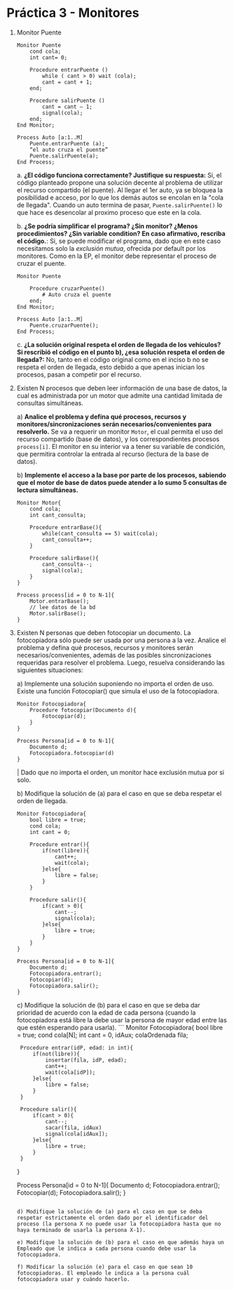 # Práctica 3 - Monitores

1. Monitor Puente
    ```
    Monitor Puente
        cond cola;
        int cant= 0;

        Procedure entrarPuente ()
            while ( cant > 0) wait (cola);
            cant = cant + 1;
        end;

        Procedure salirPuente ()
            cant = cant – 1;
            signal(cola);
        end;
    End Monitor;

    Process Auto [a:1..M]
        Puente.entrarPuente (a);
        “el auto cruza el puente”
        Puente.salirPuente(a);
    End Process;
    ```
    a. **¿El código funciona correctamente? Justifique su respuesta:** Si, el código planteado propone una solución decente al problema de utilizar el recurso compartido (el puente). Al llegar el 1er auto, ya se bloquea la posibilidad e acceso, por lo que los demás autos se encolan en la "cola de llegada". Cuando un auto termina de pasar, `Puente.salirPuente()` lo que hace es desencolar al proximo proceso que este en la cola.
    
    b. **¿Se podría simplificar el programa? ¿Sin monitor? ¿Menos procedimientos? ¿Sin variable condition? En caso afirmativo, rescriba el código.**: Si, se puede modificar el programa, dado que en este caso necesitamos solo la *exclusión mutua*, ofrecida por default por los monitores. Como en la EP, el monitor debe representar el proceso de cruzar el puente. 
    ```
    Monitor Puente
    
        Procedure cruzarPuente()
            # Auto cruza el puente
        end;
    End Monitor;

    Process Auto [a:1..M]
        Puente.cruzarPuente();
    End Process;
    ```

    c. **¿La solución original respeta el orden de llegada de los vehículos? Si rescribió el código en el punto b), ¿esa solución respeta el orden de llegada?:** No, tanto en el código original como en el inciso b no se respeta el orden de llegada, esto debido a que apenas inician los procesos, pasan a competir por el recurso.

2. Existen N procesos que deben leer información de una base de datos, la cual es administrada por un motor que admite una cantidad limitada de consultas simultáneas.

    a) **Analice el problema y defina qué procesos, recursos y monitores/sincronizaciones serán necesarios/convenientes para resolverlo.** Se va a requerir un monitor `Motor`, el cual permita el uso del recurso compartido (base de datos), y los correspondientes procesos `process[i]`. El monitor en su interior va a tener su variable de condición, que permitira controlar la entrada al recurso (lectura de la base de datos).
    
    b) **Implemente el acceso a la base por parte de los procesos, sabiendo que el motor de base de datos puede atender a lo sumo 5 consultas de lectura simultáneas.**
    ```
    Monitor Motor{
        cond cola;
        int cant_consulta;

        Procedure entrarBase(){
            while(cant_consulta == 5) wait(cola);
            cant_consulta++;
        }

        Procedure salirBase(){
            cant_consulta--;
            signal(cola);
        }
    }

    Process process[id = 0 to N-1]{
        Motor.entrarBase();
        // lee datos de la bd
        Motor.salirBase();
    }
    ```

3. Existen N personas que deben fotocopiar un documento. La fotocopiadora sólo puede ser usada por una persona a la vez. Analice el problema y defina qué procesos, recursos y monitores serán necesarios/convenientes, además de las posibles sincronizaciones requeridas para resolver el problema. Luego, resuelva considerando las siguientes situaciones:

    a) Implemente una solución suponiendo no importa el orden de uso. Existe una función Fotocopiar() que simula el uso de la fotocopiadora.
    ```
    Monitor Fotocopiadora{
        Procedure fotocopiar(Documento d){
            Fotocopiar(d);
        }
    }

    Process Persona[id = 0 to N-1]{
        Documento d;
        Fotocopiadora.fotocopiar(d)
    }
    ```
    | Dado que no importa el orden, un monitor hace exclusión mutua por si solo.

    b) Modifique la solución de (a) para el caso en que se deba respetar el orden de llegada.
    ```
    Monitor Fotocopiadora{
        bool libre = true;
        cond cola;
        int cant = 0;

        Procedure entrar(){
            if(not(libre)){
                cant++;
                wait(cola);
            }else{
                libre = false;
            }
        }

        Procedure salir(){
            if(cant > 0){
                cant--;
                signal(cola);
            }else{
                libre = true;
            }
        }
    }

    Process Persona[id = 0 to N-1]{
        Documento d;
        Fotocopiadora.entrar();
        Fotocopiar(d);
        Fotocopiadora.salir();
    }
    ```

    c) Modifique la solución de (b) para el caso en que se deba dar prioridad de acuerdo con la edad de cada persona (cuando la fotocopiadora está libre la debe usar la persona de mayor edad entre las que estén esperando para usarla).
        ```
    Monitor Fotocopiadora{
        bool libre = true;
        cond cola[N];
        int cant = 0, idAux;
        colaOrdenada fila;

        Procedure entrar(idP, edad: in int){
            if(not(libre)){
                insertar(fila, idP, edad);
                cant++;
                wait(cola[idP]);
            }else{
                libre = false;
            }
        }

        Procedure salir(){
            if(cant > 0){
                cant--;
                sacar(fila, idAux)
                signal(cola[idAux]);
            }else{
                libre = true;
            }
        }
    }

    Process Persona[id = 0 to N-1]{
        Documento d;
        Fotocopiadora.entrar();
        Fotocopiar(d);
        Fotocopiadora.salir();
    }
    ```

    d) Modifique la solución de (a) para el caso en que se deba respetar estrictamente el orden dado por el identificador del proceso (la persona X no puede usar la fotocopiadora hasta que no haya terminado de usarla la persona X-1).

    e) Modifique la solución de (b) para el caso en que además haya un Empleado que le indica a cada persona cuando debe usar la fotocopiadora.

    f) Modificar la solución (e) para el caso en que sean 10 fotocopiadoras. El empleado le indica a la persona cuál fotocopiadora usar y cuándo hacerlo.